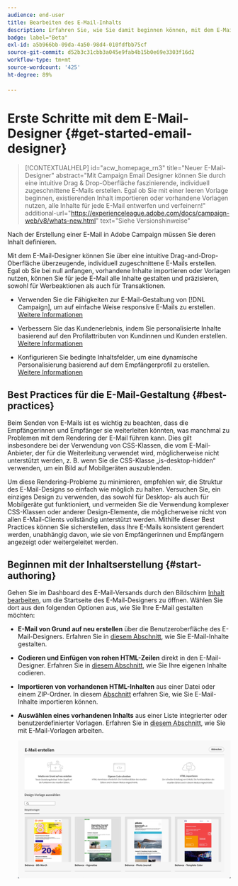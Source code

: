 ```yaml
---
audience: end-user
title: Bearbeiten des E-Mail-Inhalts
description: Erfahren Sie, wie Sie damit beginnen können, mit dem E-Mail-Designer in der Web-Benutzeroberfläche von Campaign Inhalte zu erstellen.
badge: label="Beta"
exl-id: a5b966bb-09da-4a50-98d4-010fdfbb75cf
source-git-commit: d52b3c31cbb3a045e9fab4b15b0e69e3303f16d2
workflow-type: tm+mt
source-wordcount: '425'
ht-degree: 89%

---
```


# Erste Schritte mit dem E-Mail-Designer {#get-started-email-designer}

>[!CONTEXTUALHELP]
>id="acw_homepage_rn3"
>title="Neuer E-Mail-Designer"
>abstract="Mit Campaign Email Designer können Sie durch eine intuitive Drag &amp; Drop-Oberfläche faszinierende, individuell zugeschnittene E-Mails erstellen. Egal ob Sie mit einer leeren Vorlage beginnen, existierenden Inhalt importieren oder vorhandene Vorlagen nutzen, alle Inhalte für jede E-Mail entwerfen und verfeinern!"
>additional-url="https://experienceleague.adobe.com/docs/campaign-web/v8/whats-new.html" text="Siehe Versionshinweise"


Nach der Erstellung einer E-Mail in Adobe Campaign müssen Sie deren Inhalt definieren.

Mit dem E-Mail-Designer können Sie über eine intuitive Drag-and-Drop-Oberfläche überzeugende, individuell zugeschnittene E-Mails erstellen. Egal ob Sie bei null anfangen, vorhandene Inhalte importieren oder Vorlagen nutzen, können Sie für jede E-Mail alle Inhalte gestalten und präzisieren, sowohl für Werbeaktionen als auch für Transaktionen.

<!--Built to deliver HTML optimized for responsive design, the Email Designer allows you to easily define and apply visibility conditions and dynamic content to an email, template, or fragment directly through the user interface. You can seamlessly switch between the drag and drop interface and HTML code at the click of a button.

The Email Designer allows you to create email content and email content templates. It is compatible with simple emails, transactional emails, A/B test emails, multilingual emails, and recurring emails.-->

* Verwenden Sie die Fähigkeiten zur E-Mail-Gestaltung von [!DNL Campaign], um auf einfache Weise responsive E-Mails zu erstellen. [Weitere Informationen](create-email-content.md)

* Verbessern Sie das Kundenerlebnis, indem Sie personalisierte Inhalte basierend auf den Profilattributen von Kundinnen und Kunden erstellen. [Weitere Informationen](../personalization/personalize.md)

* Konfigurieren Sie bedingte Inhaltsfelder, um eine dynamische Personalisierung basierend auf dem Empfängerprofil zu erstellen. [Weitere Informationen](../personalization/conditions.md)

## Best Practices für die E-Mail-Gestaltung {#best-practices}

Beim Senden von E-Mails ist es wichtig zu beachten, dass die Empfängerinnen und Empfänger sie weiterleiten könnten, was manchmal zu Problemen mit dem Rendering der E-Mail führen kann. Dies gilt insbesondere bei der Verwendung von CSS-Klassen, die vom E-Mail-Anbieter, der für die Weiterleitung verwendet wird, möglicherweise nicht unterstützt werden, z. B. wenn Sie die CSS-Klasse „is-desktop-hidden“ verwenden, um ein Bild auf Mobilgeräten auszublenden.

Um diese Rendering-Probleme zu minimieren, empfehlen wir, die Struktur des E-Mail-Designs so einfach wie möglich zu halten. Versuchen Sie, ein einziges Design zu verwenden, das sowohl für Desktop- als auch für Mobilgeräte gut funktioniert, und vermeiden Sie die Verwendung komplexer CSS-Klassen oder anderer Design-Elemente, die möglicherweise nicht von allen E-Mail-Clients vollständig unterstützt werden. Mithilfe dieser Best Practices können Sie sicherstellen, dass Ihre E-Mails konsistent gerendert werden, unabhängig davon, wie sie von Empfängerinnen und Empfängern angezeigt oder weitergeleitet werden.

## Beginnen mit der Inhaltserstellung {#start-authoring}

Gehen Sie im Dashboard des E-Mail-Versands durch den Bildschirm [Inhalt bearbeiten](edit-content.md), um die Startseite des E-Mail-Designers zu öffnen. Wählen Sie dort aus den folgenden Optionen aus, wie Sie Ihre E-Mail gestalten möchten:

* **E-Mail von Grund auf neu erstellen** über die Benutzeroberfläche des E-Mail-Designers. Erfahren Sie in [diesem Abschnitt](create-email-content.md), wie Sie E-Mail-Inhalte gestalten.

* **Codieren und Einfügen von rohen HTML-Zeilen** direkt in den E-Mail-Designer. Erfahren Sie in [diesem Abschnitt](code-content.md), wie Sie Ihre eigenen Inhalte codieren. 

* **Importieren von vorhandenen HTML-Inhalten** aus einer Datei oder einem ZIP-Ordner. In diesem [Abschnitt](existing-content.md) erfahren Sie, wie Sie E-Mail-Inhalte importieren können.

* **Auswählen eines vorhandenen Inhalts** aus einer Liste integrierter oder benutzerdefinierter Vorlagen. Erfahren Sie in [diesem Abschnitt](create-email-templates.md), wie Sie mit E-Mail-Vorlagen arbeiten.

  ![](assets/email_designer_create_options.png)
